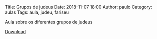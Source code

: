 Title: Grupos de judeus
Date: 2018-11-07 18:00
Author: paulo
Category: aulas
Tags: aula, judeu, fariseu

Aula sobre os diferentes grupos de judeus

[Download](https://www.dropbox.com/s/h1ep00jxifdx180/AULA%20-%20EBD%20-%2007%3A11%3A2018.pdf?dl=1)